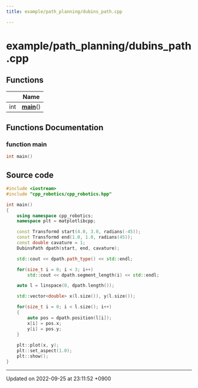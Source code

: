 ```yaml
---
title: example/path_planning/dubins_path.cpp

---
```


# example/path_planning/dubins_path.cpp



## Functions

|                | Name           |
| -------------- | -------------- |
| int | **[main](/cpp_robotics_core/doxybook/Files/dubins__path_8cpp/#function-main)**() |


## Functions Documentation

### function main

```cpp
int main()
```




## Source code

```cpp
#include <iostream>
#include "cpp_robotics/cpp_robotics.hpp"

int main()
{
    using namespace cpp_robotics;
    namespace plt = matplotlibcpp;

    const Transformd start(4.0, 3.0, radians(-45));
    const Transformd end(1.0, 1.0, radians(45));
    const double cavature = 1;
    DubinsPath dpath(start, end, cavature);

    std::cout << dpath.path_type() << std::endl;

    for(size_t i = 0; i < 3; i++)
        std::cout << dpath.segment_length(i) << std::endl;

    auto l = linspace(0, dpath.length());

    std::vector<double> x(l.size()), y(l.size());

    for(size_t i = 0; i < l.size(); i++)
    {
        auto pos = dpath.position(l[i]);
        x[i] = pos.x;
        y[i] = pos.y;
    }
    
    plt::plot(x, y);
    plt::set_aspect(1.0);
    plt::show();
}
```


-------------------------------

Updated on 2022-09-25 at 23:11:52 +0900
